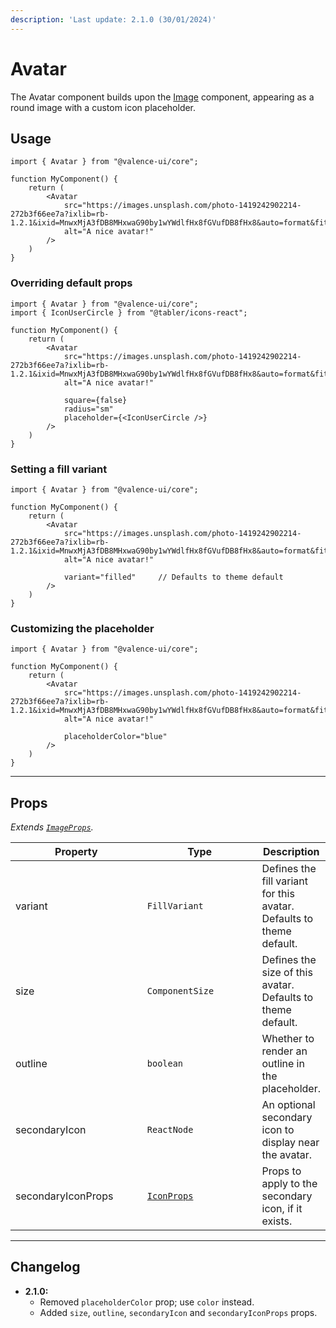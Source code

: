 ```yaml
---
description: 'Last update: 2.1.0 (30/01/2024)'
---
```


# Avatar

The Avatar component builds upon the [Image](image.md) component, appearing as a round image with a custom icon placeholder.

## Usage

```tsx
import { Avatar } from "@valence-ui/core";

function MyComponent() { 
    return ( 
        <Avatar
            src="https://images.unsplash.com/photo-1419242902214-272b3f66ee7a?ixlib=rb-1.2.1&ixid=MnwxMjA3fDB8MHxwaG90by1wYWdlfHx8fGVufDB8fHx8&auto=format&fit=crop&w=720&q=80"
            alt="A nice avatar!"
        />
    )
}
```

### Overriding default props

```tsx
import { Avatar } from "@valence-ui/core";
import { IconUserCircle } from "@tabler/icons-react";

function MyComponent() { 
    return ( 
        <Avatar
            src="https://images.unsplash.com/photo-1419242902214-272b3f66ee7a?ixlib=rb-1.2.1&ixid=MnwxMjA3fDB8MHxwaG90by1wYWdlfHx8fGVufDB8fHx8&auto=format&fit=crop&w=720&q=80"
            alt="A nice avatar!"
            
            square={false}
            radius="sm"
            placeholder={<IconUserCircle />}
        />
    )
}
```

### Setting a fill variant

```tsx
import { Avatar } from "@valence-ui/core";

function MyComponent() { 
    return ( 
        <Avatar
            src="https://images.unsplash.com/photo-1419242902214-272b3f66ee7a?ixlib=rb-1.2.1&ixid=MnwxMjA3fDB8MHxwaG90by1wYWdlfHx8fGVufDB8fHx8&auto=format&fit=crop&w=720&q=80"
            alt="A nice avatar!"
            
            variant="filled"     // Defaults to theme default
        />
    )
}
```

### Customizing the placeholder

```tsx
import { Avatar } from "@valence-ui/core";

function MyComponent() { 
    return ( 
        <Avatar
            src="https://images.unsplash.com/photo-1419242902214-272b3f66ee7a?ixlib=rb-1.2.1&ixid=MnwxMjA3fDB8MHxwaG90by1wYWdlfHx8fGVufDB8fHx8&auto=format&fit=crop&w=720&q=80"
            alt="A nice avatar!"
            
            placeholderColor="blue"
        />
    )
}
```

***

## Props

_Extends_ [_`ImageProps`_](image.md#props)_._

<table data-full-width="true"><thead><tr><th width="201.8571428571429">Property</th><th width="179">Type</th><th>Description</th></tr></thead><tbody><tr><td>variant</td><td><code>FillVariant</code></td><td>Defines the fill variant for this avatar. Defaults to theme default.</td></tr><tr><td>size</td><td><code>ComponentSize</code></td><td>Defines the size of this avatar. Defaults to theme default.</td></tr><tr><td>outline</td><td><code>boolean</code></td><td>Whether to render an outline in the placeholder.</td></tr><tr><td>secondaryIcon</td><td><code>ReactNode</code></td><td>An optional secondary icon to display near the avatar.</td></tr><tr><td>secondaryIconProps</td><td><a href="icon.md#props"><code>IconProps</code></a></td><td>Props to apply to the secondary icon, if it exists.</td></tr></tbody></table>

***

## Changelog

* **2.1.0:**&#x20;
  * Removed `placeholderColor` prop; use `color` instead.
  * Added `size`, `outline`, `secondaryIcon` and `secondaryIconProps` props.
